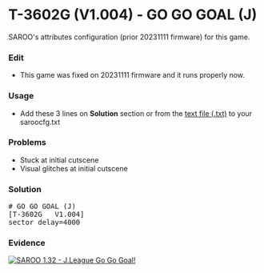 # T-3602G (V1.004) - GO GO GOAL (J)

SAROO's attributes configuration (prior 20231111 firmware) for this game.

### Edit

- This game was fixed on 20231111 firmware and it runs properly now.

### Usage

- Add these 3 lines on **Solution** section or from the [text file (.txt)](./config.txt) to your saroocfg.txt

### Problems

- Stuck at initial cutscene
- Visual glitches at initial cutscene

### Solution

<pre># GO GO GOAL (J)
[T-3602G   V1.004]
sector_delay=4000</pre>

### Evidence

[![SAROO 1.32 - J.League Go Go Goal!](https://img.youtube.com/vi/gXqanPZoGLw/0.jpg)](https://www.youtube.com/watch?v=gXqanPZoGLw)
